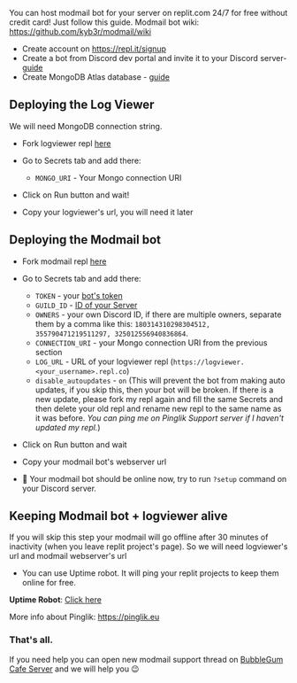 You can host modmail bot for your server on replit.com 24/7 for free without credit card! Just follow this guide. 
Modmail bot wiki: https://github.com/kyb3r/modmail/wiki


- Create account on https://repl.it/signup
- Create a bot from Discord dev portal and invite it to your Discord server- [guide](https://github.com/kyb3r/modmail/wiki/Installation#2-discord-bot-account)
- Create MongoDB Atlas database - [guide](https://github.com/kyb3r/modmail/wiki/Installation-(cont.)#installation-continued) 
 ## Deploying the Log Viewer
 We will need MongoDB connection string.
 - Fork logviewer repl [here](https://replit.com/@modmailsetup/logviewer)
 - Go to Secrets tab and add there:
    * `MONGO_URI` - Your Mongo connection URI
 
 - Click on Run button and wait!
 - Copy your logviewer's url, you will need it later
    
## Deploying the Modmail bot
 - Fork modmail repl [here](https://replit.com/@modmailsetup/modmail)
 - Go to Secrets tab and add there:
    * `TOKEN` - your [bot's token](https://github.com/kyb3r/modmail/wiki/Installation#creating-a-bot-account)
    * `GUILD_ID` - [ID of your Server](https://support.discordapp.com/hc/en-us/articles/206346498-Where-can-I-find-my-User-Server-Message-ID-)
    * `OWNERS` - your own Discord ID, if there are multiple owners, separate them by a comma like this: `180314310298304512, 355790471219511297, 325012556940836864`.
    * `CONNECTION_URI` - your Mongo connection URI from the previous section
    * `LOG_URL` - URL of your logviewer repl (`https://logviewer.<your_username>.repl.co`)
    * `disable_autoupdates` - `on` (This will prevent the bot from making auto updates, if you skip this, then your bot will be broken. If there is a new update, please fork my repl again and fill the same Secrets and then delete your old repl and rename new repl to the same name as it was before. *You can ping me on Pinglik Support server if I haven't updated my repl.*)

- Click on Run button and wait
- Copy your modmail bot's webserver url
- 🎉 Your modmail bot should be online now, try to run `?setup` command on your Discord server.

## Keeping Modmail bot + logviewer alive
If you will skip this step your modmail will go offline after 30 minutes of inactivity (when you leave replit project's page).
So we will need logviewer's url and modmail webserver's url

- You can use Uptime robot. It will ping your replit projects to keep them online for free.


**Uptime Robot**: [Click here](https://uptimerobot)


More info about Pinglik: https://pinglik.eu

### That's all.

If you need help you can open new modmail support thread on [BubbleGum Cafe Server](https://its.ventispurr.xyz/bubblegumcafe) and we will help you 😉
